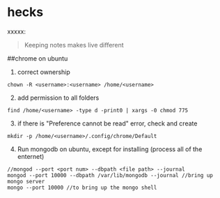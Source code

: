 # hecks
xxxxx:
> Keeping notes makes live different

##chrome on ubuntu
1. correct ownership
```
chown -R <username>:<username> /home/<username>
```
2. add permission to all folders
```
find /home/<username> -type d -print0 | xargs -0 chmod 775
```
3. if there is "Preference cannot be read" error, check and create 
```
mkdir -p /home/<username>/.config/chrome/Default
```
4. Run mongodb on ubuntu, except for installing (process all of the enternet) 
```
//mongod --port <port num> --dbpath <file path> --journal
mongod --port 10000 --dbpath /var/lib/mongodb --journal //bring up mongo server
mongo --port 10000 //to bring up the mongo shell
```
